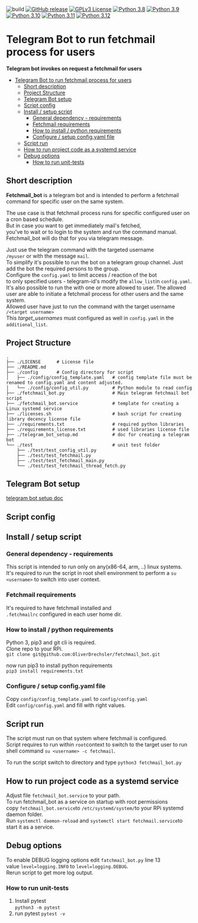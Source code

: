 ![build](https://github.com/OliverDrechsler/fetchmail_bot/workflows/Fetchmail_Bot/badge.svg) 
[![GitHub release](https://img.shields.io/github/release/OliverDrechsler/fetchmail_bot.svg)](https://GitHub.com/OliverDrechsler/fetchmail_bot/releases/) 
[![GPLv3 License](https://img.shields.io/badge/License-GPL%20v2-yellow.svg)](https://www.gnu.org/licenses/old-licenses/gpl-2.0)
[![Python 3.8](https://img.shields.io/badge/python-3.8-blue.svg)](https://www.python.org/downloads/release/python-380/)
[![Python 3.9](https://img.shields.io/badge/python-3.9-blue.svg)](https://www.python.org/downloads/release/python-390/) 
[![Python 3.10](https://img.shields.io/badge/python-3.10-blue.svg)](https://www.python.org/downloads/release/python-3100/)
[![Python 3.11](https://img.shields.io/badge/python-3.11-blue.svg)](https://www.python.org/downloads/release/python-3110/)
[![Python 3.12](https://img.shields.io/badge/python-3.12-blue.svg)](https://www.python.org/downloads/release/python-3120/)

# Telegram Bot to run fetchmail process for users

**Telegram bot invokes on request a fetchmail for users**

- [Telegram Bot to run fetchmail process for users](#telegram-bot-to-run-fetchmail-process-for-users)
  - [Short description](#short-description)
  - [Project Structure](#project-structure)
  - [Telegram Bot setup](#telegram-bot-setup)
  - [Script config](#script-config)
  - [Install / setup script](#install--setup-script)
    - [General dependency - requirements](#general-dependency---requirements)
    - [Fetchmail requirements](#fetchmail-requirements)
    - [How to install / python requirements](#how-to-install--python-requirements)
    - [Configure / setup config.yaml file](#configure--setup-configyaml-file)
  - [Script run](#script-run)
  - [How to run project code as a systemd service](#how-to-run-project-code-as-a-systemd-service)
  - [Debug options](#debug-options)
    - [How to run unit-tests](#how-to-run-unit-tests)

## Short description
**Fetchmail_bot** is a telegram bot and is intended to perform a 
fetchmail command for specific user on the same system.  
  
The use case is that fetchmail process runs for specific configured user on a cron based schedule.  
But in case you want to get immediately mail's fetched,  
you've to wait or to login to the system and run the command manual.  
Fetchmail_bot will do that for you via telegram message.  
  

Just use the telegram command with the targeted username  
`/myuser` or with the message `mail`.  
To simplify it's possible to run the bot on a telegram group channel.
Just add the bot the required persons to the group.  
Configure the `config.yaml` to limit access / reaction of the bot  
to only specified users - telegram-id's modify the `allow_list`in `config.yaml`.
It's also possible to run the with one or more allowed to user.
The allowed user are able to initiate a fetchmail process for other users and the same system.  
Allowed user have just to run the command with the target username `/<target username>`  
This *target_usernames* must configured as well in `config.yaml` in the `additional_list`.  
  
## Project Structure
```
.
├── ./LICENSE      # License file
├── ./README.md
├── ./config       # Config directory for script
│   ├── ./config/config_template.yaml   # config template file must be renamed to config.yaml and content adjusted.
│   └── ./config/config_util.py         # Python module to read config
├── ./fetchmail_bot.py                  # Main telegram fetchmail bot script
├── ./fetchmail_bot.service             # template for creating a Linux systemd service
├── ./licenses.sh                       # bash script for creating library decency license file
├── ./requirements.txt                  # required python libraries
├── ./requirements_license.txt          # used libraries license file
├── ./telegram_bot_setup.md             # doc for creating a telegram bot
└── ./test                              # unit test folder
    ├── ./test/test_config_util.py
    ├── ./test/test_fetchmail.py
    ├── ./test/test_fetchmail_main.py
    └── ./test/test_fetchmail_thread_fetch.py
```

## Telegram Bot setup
[telegram bot setup doc](telegram_bot_setup.md)

## Script config

## Install / setup script

### General dependency - requirements

This script is intended to run only on any(x86-64, arm, ..) linux systems.  
It's required to run the script in root shell environment to perform a `su <username>`
to switch into user context.

### Fetchmail requirements
It's required to have fetchmail installed and  
`.fetchmailrc` configured in each user home dir. 

### How to install / python requirements 

Python 3, pip3 and git cli is required.  
Clone repo to your RPi.  
```git clone git@github.com:OliverDrechsler/fetchmail_bot.git```

now run pip3 to install python requirements  
```pip3 install requirements.txt```

### Configure / setup config.yaml file
Copy `config/config_template.yaml` to `config/config.yaml`  
Edit `config/config.yaml` and fill with right values.  

## Script run
The script must run on that system where fetchmail is configured.  
Script requires to run within `root`context to switch to the target user to run  
shell command `su <username> -c fetchmail`.  
  
To run the script switch to directory and type `python3 fetchmail_bot.py`  

## How to run project code as a systemd service

Adjust file `fetchmail_bot.service` to your path.  
To run fetchmail_bot as a service on startup with root permissions  
copy `fetchmail_bot.service`to `/etc/systemd/system/`to your RPi systemd daemon folder.  
Run `systemctl daemon-reload` and `systemctl start fetchmail.service`to start it as a service.  

## Debug options
To enable DEBUG logging options edit `fatchmail_bot.py` line 13  
value `level=logging.INFO` to `level=logging.DEBUG`.  
Rerun script to get more log output.  
  
### How to run unit-tests

1. Install pytest  
`python3 -m pytest`  
2. run pytest
`pytest -v`
